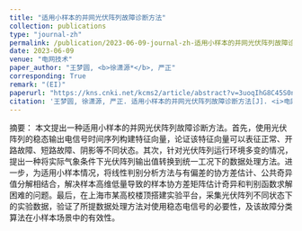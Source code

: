 ```yaml
---
title: "适用小样本的并网光伏阵列故障诊断方法"
collection: publications
type: "journal-zh"
permalink: /publication/2023-06-09-journal-zh-适用小样本的并网光伏阵列故障诊断方法
date: 2023-06-09
venue: "电网技术"
paper_author: "王梦圆, <b>徐潇源*</b>, 严正"
corresponding: True
remark: "(EI)"
paperurl: "https://kns.cnki.net/kcms2/article/abstract?v=3uoqIhG8C45S0n9fL2suRadTyEVl2pW9UrhTDCdPD640BVEy1QDIKZYXOTpcTa4EcLxnZQjBeREpU1i_OE9s8Dz3WSOpWJld&uniplatform=NZKPT"
citation: '王梦圆, 徐潇源, 严正. 适用小样本的并网光伏阵列故障诊断方法[J]. <i>电网技术</i>, 2024, 48(02): 587-598.'
---
```


摘要：
本文提出一种适用小样本的并网光伏阵列故障诊断方法。首先，使用光伏阵列的稳态输出电信号时间序列构建特征向量，论证该特征向量可以表征正常、开路故障、短路故障、阴影等不同状态。其次，针对光伏阵列运行环境多变的情况，提出一种将实际气象条件下光伏阵列输出值转换到统一工况下的数据处理方法。进一步，为适用小样本情况，将线性判别分析方法与有偏差的协方差估计、公共奇异值分解相结合，解决样本高维低量导致的样本协方差矩阵估计奇异和判别函数求解困难的问题。最后，在上海市某高校楼顶搭建实验平台，采集光伏阵列不同状态下的实验数据，验证了所提数据处理方法对使用稳态电信号的必要性，及该故障分类算法在小样本场景中的有效性。